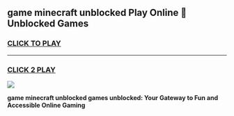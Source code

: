 
## game minecraft unblocked Play Online 👋 Unblocked Games
<h3>
<a href="https://premium.freeplayer.one?title=game_minecraft_unblocked&ref=19F">CLICK TO PLAY</a></h3>
<hr>

<h3>
<a href="https://premium.freeplayer.one?title=game_minecraft_unblocked&ref=19F">CLICK 2 PLAY</a>
  
</h3>

<a href="https://premium.freeplayer.one?title=game_minecraft_unblocked&ref=19F"><img src="https://clearcache.store/games.png"></a>


**game minecraft unblocked games unblocked: Your Gateway to Fun and Accessible Online Gaming**
